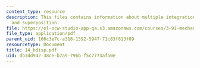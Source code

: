 ```yaml
---
content_type: resource
description: This files contains information about multiple integration, energy method,
  and superposition.
file: https://ol-ocw-studio-app-qa.s3.amazonaws.com/courses/3-91-mechanical-behavior-of-plastics-spring-2007/db3dd94238ceb7a9796bf5c7773afa0e_14_bdisp.pdf
file_type: application/pdf
parent_uid: 106c3e7c-a318-1592-5947-71c83f813f89
resourcetype: Document
title: 14_bdisp.pdf
uid: db3dd942-38ce-b7a9-796b-f5c7773afa0e
---
```

